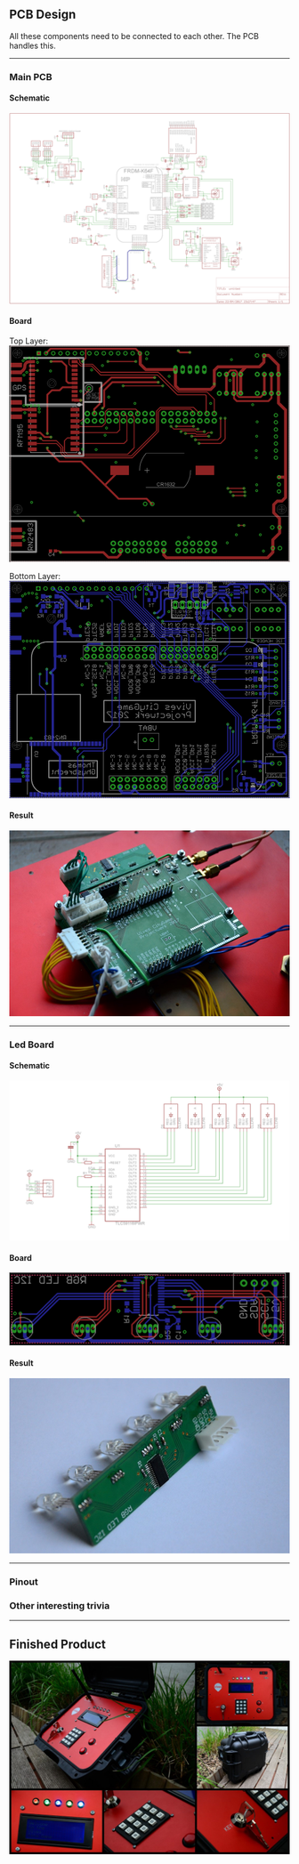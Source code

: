 ## PCB Design

All these components need to be connected to each other. The PCB handles this. 
***
### Main PCB
#### Schematic
![](/assets/Afbeelding2.png)
#### Board
Top Layer:
![](/assets/Afbeelding3.png)

Bottom Layer:
![](/assets/Afbeelding4.png)
#### Result
![](/assets/Afbeelding8.jpg)
***
### Led Board
#### Schematic
![](/assets/Afbeelding5.png)
#### Board
![](/assets/Afbeelding6.png)
#### Result
![](/assets/Afbeelding7.jpg)
***
### Pinout



### Other interesting trivia

***
## Finished Product
![](/assets/colage.jpg)
